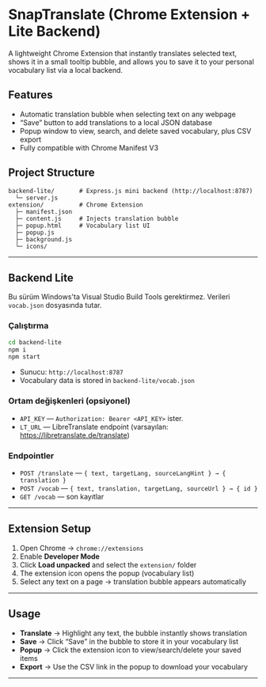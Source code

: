 
# SnapTranslate (Chrome Extension + Lite Backend)

A lightweight Chrome Extension that instantly translates selected text, shows it in a small tooltip bubble, and allows you to save it to your personal vocabulary list via a local backend.

## Features
- Automatic translation bubble when selecting text on any webpage  
- “Save” button to add translations to a local JSON database  
- Popup window to view, search, and delete saved vocabulary, plus CSV export  
- Fully compatible with Chrome Manifest V3  

## Project Structure
```
backend-lite/       # Express.js mini backend (http://localhost:8787)
  └─ server.js
extension/          # Chrome Extension
  ├─ manifest.json
  ├─ content.js     # Injects translation bubble
  ├─ popup.html     # Vocabulary list UI
  ├─ popup.js
  ├─ background.js
  └─ icons/
```

---

## Backend Lite

Bu sürüm Windows'ta Visual Studio Build Tools gerektirmez. Verileri `vocab.json` dosyasında tutar.

### Çalıştırma
```bash
cd backend-lite
npm i
npm start
```
- Sunucu: `http://localhost:8787`  
- Vocabulary data is stored in `backend-lite/vocab.json`

### Ortam değişkenleri (opsiyonel)
- `API_KEY` — `Authorization: Bearer <API_KEY>` ister.  
- `LT_URL` — LibreTranslate endpoint (varsayılan: https://libretranslate.de/translate)

### Endpointler
- `POST /translate` — `{ text, targetLang, sourceLangHint } → { translation }`  
- `POST /vocab` — `{ text, translation, targetLang, sourceUrl } → { id }`  
- `GET /vocab` — son kayıtlar  

---

## Extension Setup

1. Open Chrome → `chrome://extensions`  
2. Enable **Developer Mode**  
3. Click **Load unpacked** and select the `extension/` folder  
4. The extension icon opens the popup (vocabulary list)  
5. Select any text on a page → translation bubble appears automatically  

---

## Usage
- **Translate** → Highlight any text, the bubble instantly shows translation  
- **Save** → Click “Save” in the bubble to store it in your vocabulary list  
- **Popup** → Click the extension icon to view/search/delete your saved items  
- **Export** → Use the CSV link in the popup to download your vocabulary  

---
